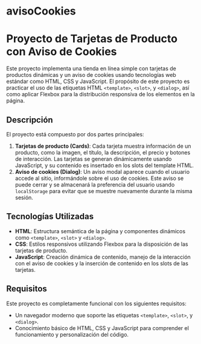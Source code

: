# avisoCookies

# Proyecto de Tarjetas de Producto con Aviso de Cookies

Este proyecto implementa una tienda en línea simple con tarjetas de productos dinámicas y un aviso de cookies usando tecnologías web estándar como HTML, CSS y JavaScript. El propósito de este proyecto es practicar el uso de las etiquetas HTML `<template>`, `<slot>`, y `<dialog>`, así como aplicar Flexbox para la distribución responsiva de los elementos en la página.

## Descripción

El proyecto está compuesto por dos partes principales:
1. **Tarjetas de producto (Cards)**: Cada tarjeta muestra información de un producto, como la imagen, el título, la descripción, el precio y botones de interacción. Las tarjetas se generan dinámicamente usando JavaScript, y su contenido es insertado en los slots del template HTML.
2. **Aviso de cookies (Dialog)**: Un aviso modal aparece cuando el usuario accede al sitio, informándole sobre el uso de cookies. Este aviso se puede cerrar y se almacenará la preferencia del usuario usando `localStorage` para evitar que se muestre nuevamente durante la misma sesión.

## Tecnologías Utilizadas

- **HTML**: Estructura semántica de la página y componentes dinámicos como `<template>`, `<slot>` y `<dialog>`.
- **CSS**: Estilos responsivos utilizando Flexbox para la disposición de las tarjetas de producto.
- **JavaScript**: Creación dinámica de contenido, manejo de la interacción con el aviso de cookies y la inserción de contenido en los slots de las tarjetas.

## Requisitos

Este proyecto es completamente funcional con los siguientes requisitos:
- Un navegador moderno que soporte las etiquetas `<template>`, `<slot>`, y `<dialog>`.
- Conocimiento básico de HTML, CSS y JavaScript para comprender el funcionamiento y personalización del código.

